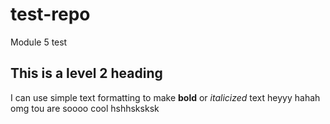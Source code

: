 # test-repo
Module 5 test 
## This is a level 2 heading 
I can use simple text formatting to make **bold** or *italicized* text
heyyy hahah
omg tou are soooo cool
hshhsksksk